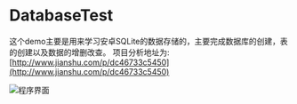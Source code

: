 # DatabaseTest

这个demo主要是用来学习安卓SQLite的数据存储的，主要完成数据库的创建，表的创建以及数据的增删改查。
项目分析地址为:[http://www.jianshu.com/p/dc46733c5450](http://www.jianshu.com/p/dc46733c5450)

![程序界面](http://upload-images.jianshu.io/upload_images/1917079-9a88b95d95c180f8.png?imageMogr2/auto-orient/strip%7CimageView2/2/w/1240)

